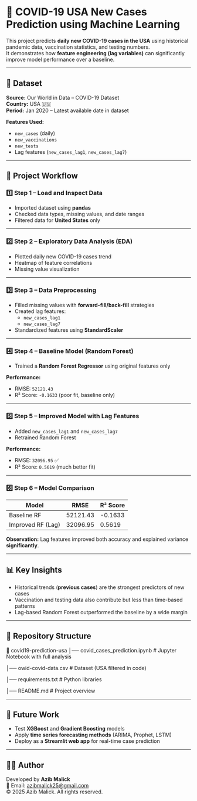 # 🦠 COVID-19 USA New Cases Prediction using Machine Learning

This project predicts **daily new COVID-19 cases in the USA** using historical pandemic data, vaccination statistics, and testing numbers.  
It demonstrates how **feature engineering (lag variables)** can significantly improve model performance over a baseline.

---

## 📂 Dataset
**Source:** Our World in Data – COVID-19 Dataset  
**Country:** USA 🇺🇸  
**Period:** Jan 2020 – Latest available date in dataset  

**Features Used:**
- `new_cases` (daily)
- `new_vaccinations`
- `new_tests`
- Lag features (`new_cases_lag1`, `new_cases_lag7`)

---

## 📜 Project Workflow

### **1️⃣ Step 1 – Load and Inspect Data**
- Imported dataset using **pandas**
- Checked data types, missing values, and date ranges
- Filtered data for **United States** only

---

### **2️⃣ Step 2 – Exploratory Data Analysis (EDA)**
- Plotted daily new COVID-19 cases trend
- Heatmap of feature correlations
- Missing value visualization

---

### **3️⃣ Step 3 – Data Preprocessing**
- Filled missing values with **forward-fill/back-fill** strategies
- Created lag features:
  - `new_cases_lag1`
  - `new_cases_lag7`
- Standardized features using **StandardScaler**

---

### **4️⃣ Step 4 – Baseline Model (Random Forest)**
- Trained a **Random Forest Regressor** using original features only

**Performance:**
- RMSE: `52121.43`
- R² Score: `-0.1633` (poor fit, baseline only)

---

### **5️⃣ Step 5 – Improved Model with Lag Features**
- Added `new_cases_lag1` and `new_cases_lag7`
- Retrained Random Forest

**Performance:**
- RMSE: `32096.95` ✅
- R² Score: `0.5619` (much better fit)

---

### **6️⃣ Step 6 – Model Comparison**

| Model                | RMSE       | R² Score |
|----------------------|-----------|----------|
| Baseline RF          | 52121.43  | -0.1633  |
| Improved RF (Lag)    | 32096.95  | 0.5619   |

**Observation:** Lag features improved both accuracy and explained variance **significantly**.

---

## 📊 Key Insights
- Historical trends (**previous cases**) are the strongest predictors of new cases
- Vaccination and testing data also contribute but less than time-based patterns
- Lag-based Random Forest outperformed the baseline by a wide margin

---

## 📁 Repository Structure
📂 covid19-prediction-usa
│── covid_cases_prediction.ipynb # Jupyter Notebook with full analysis

│── owid-covid-data.csv # Dataset (USA filtered in code)

│── requirements.txt # Python libraries

│── README.md # Project overview


---

## 🚀 Future Work
- Test **XGBoost** and **Gradient Boosting** models
- Apply **time series forecasting methods** (ARIMA, Prophet, LSTM)
- Deploy as a **Streamlit web app** for real-time case prediction

---

## 👨‍💻 Author
Developed by **Azib Malick**  
📧 Email: azibmalick25@gmail.com  
© 2025 Azib Malick. All rights reserved.
